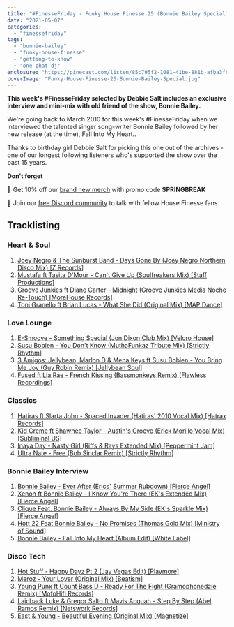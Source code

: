 ```yaml
---
title: "#FinesseFriday - Funky House Finesse 25 (Bonnie Bailey Special)"
date: "2021-05-07"
categories: 
  - "finessefriday"
tags: 
  - "bonnie-bailey"
  - "funky-house-finesse"
  - "getting-to-know"
  - "one-phat-dj"
enclosure: "https://pinecast.com/listen/85c795f2-1081-41be-881b-afba3fb60605.mp3 173311010 audio/mpeg "
coverImage: "Funky-House-Finesse-25-Bonnie-Bailey-Special.jpg"
---
```


**This week's #FinesseFriday selected by Debbie Salt includes an exclusive interview and mini-mix with old friend of the show, Bonnie Bailey.**

We're going back to March 2010 for this week's #FinesseFriday when we interviewed the talented singer song-writer Bonnie Bailey followed by her new release (at the time), Fall Into My Heart..

Thanks to birthday girl Debbie Salt for picking this one out of the archives - one of our longest following listeners who's supported the show over the past 15 years.

**Don’t forget**

👕 Get 10% off our [brand new merch](/shop) with promo code **SPRINGBREAK**

💬 Join our [free Discord community](https://discord.gg/WXgd2dgseM) to talk with fellow House Finesse fans

## Tracklisting

### Heart & Soul

1. [Joey Negro & The Sunburst Band - Days Gone By (Joey Negro Northern Disco Mix) \[Z Records\]](https://j.mp/fhf2501)
2. [Mustafa ft Tasita D'Mour - Can't Give Up (Soulfreakers Mix) \[Staff Productions\]](https://j.mp/fhf2502)
3. [Groove Junkies ft Diane Carter - Midnight (Groove Junkies Media Noche Re-Touch) \[MoreHouse Records\]](https://j.mp/fhf2503)
4. [Toni Granello ft Brian Lucas - What She Did (Original Mix) \[MAP Dance\]](https://j.mp/fhf2504)

### Love Lounge

1. [E-Smoove - Something Special (Jon Dixon Club Mix) \[Velcro House\]](https://j.mp/fhf2505)
2. [Susu Bobien - You Don't Know (MuthaFunkaz Tribute Mix) \[Strictly Rhythm\]](https://j.mp/fhf2506)
3. [3 Amigos: Jellybean, Marlon D & Mena Keys ft Susu Bobien - You Bring Me Joy (Guy Robin Remix) \[Jellybean Soul\]](https://j.mp/fhf2507)
4. [Fused ft Lia Rae - French Kissing (Bassmonkeys Remix) \[Flawless Recordings\]](https://j.mp/fhf2508)

### Classics

1. [Hatiras ft Slarta John - Spaced Invader (Hatiras' 2010 Vocal Mix) \[Hatrax Records\]](https://j.mp/fhf2509)
2. [Kid Creme ft Shawnee Taylor - Austin's Groove (Erick Morillo Vocal Mix) \[Subliminal US\]](https://j.mp/fhf2510)
3. [Inaya Day - Nasty Girl (Riffs & Rays Extended Mix) \[Peppermint Jam\]](https://j.mp/fhf2511)
4. [Ultra Nate - Free (Bob Sinclar Remix) \[Strictly Rhythm\]](https://j.mp/fhf2512)

### Bonnie Bailey Interview

1. [Bonnie Bailey - Ever After (Erics' Summer Rubdown) \[Fierce Angel\]](https://j.mp/fhf2513)
2. [Xenon ft Bonnie Bailey - I Know You're There (EK's Extended Mix) \[Fierce Angel\]](https://j.mp/fhf2514)
3. [Clique Feat. Bonnie Bailey - Always By My Side (EK's Sparkle Mix) \[Fierce Angel\]](https://j.mp/fhf2515)
4. [Hott 22 Feat Bonnie Bailey - No Promises (Thomas Gold Mix) \[Ministry of Sound\]](https://j.mp/fhf2516)
5. [Bonnie Bailey - Fall Into My Heart (Album Edit) \[White Label\]](https://j.mp/fhf2517)

### Disco Tech

1. [Hot Stuff - Happy Dayz Pt 2 (Jay Vegas Edit) \[Playmore\]](https://j.mp/fhf2518)
2. [Meroz - Your Lover (Original Mix) \[Beatism\]](https://j.mp/fhf2519)
3. [Young Punx ft Count Bass D - Ready For The Fight (Gramophonedzie Remix) \[MofoHifi Records\]](https://j.mp/fhf2520)
4. [Laidback Luke & Gregor Salto ft Mavis Acquah - Step By Step (Abel Ramos Remix) \[Netswork Records\]](https://j.mp/fhf2521)
5. [East & Young - Beautiful Evening (Original Mix) \[Magnetize\]](https://j.mp/fhf2522)

